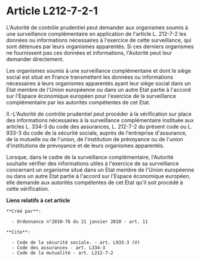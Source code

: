 # Article L212-7-2-1

L'Autorité de contrôle prudentiel peut demander aux organismes soumis à une surveillance complémentaire en application de
l'article L. 212-7-2 les données ou informations nécessaires à l'exercice de cette surveillance, qui sont détenues par leurs
organismes apparentés. Si ces derniers organismes ne fournissent pas ces données et informations, l'Autorité peut leur
demander directement. 

Les organismes soumis à une surveillance complémentaire et dont le siège social est situé en France transmettent les données
ou informations nécessaires à leurs organismes apparentés ayant leur siège social dans un Etat membre de l'Union européenne
ou dans un autre Etat partie à l'accord sur l'Espace économique européen pour l'exercice de la surveillance complémentaire
par les autorités compétentes de cet Etat. 

II.-L'Autorité de contrôle prudentiel peut procéder à la vérification sur place des informations nécessaires à la
surveillance complémentaire instituée aux articles L. 334-3 du code des assurances, L. 212-7-2 du présent code ou L. 933-3 du
code de la sécurité sociale, auprès de l'entreprise d'assurance, de la mutuelle ou de l'union, de l'institution de prévoyance
ou de l'union d'institutions de prévoyance et de leurs organismes apparentés. 

Lorsque, dans le cadre de la surveillance complémentaire, l'Autorité souhaite vérifier des informations utiles à l'exercice
de sa surveillance concernant un organisme situé dans un Etat membre de l'Union européenne ou dans un autre Etat partie à
l'accord sur l'Espace économique européen, elle demande aux autorités compétentes de cet Etat qu'il soit procédé à cette
vérification.

**Liens relatifs à cet article**

	**Créé par**:

	  - Ordonnance n°2010-76 du 21 janvier 2010 - art. 11

	**Cite**:

	  - Code de la sécurité sociale. - art. L933-3 (V)
	  - Code des assurances - art. L334-3
	  - Code de la mutualité - art. L212-7-2
